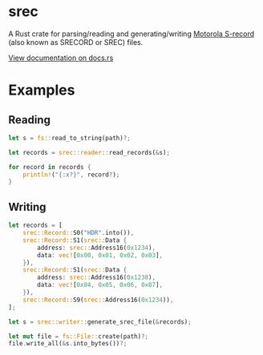 srec
====
A Rust crate for parsing/reading and generating/writing [Motorola S-record](https://en.wikipedia.org/wiki/SREC_\(file_format\)) (also known as SRECORD or SREC) files.

[View documentation on docs.rs](https://docs.rs/srec)

# Examples
## Reading
```rust
let s = fs::read_to_string(path)?;

let records = srec::reader::read_records(&s);

for record in records {
	println!("{:x?}", record?);
}
```

## Writing
```rust
let records = [
	srec::Record::S0("HDR".into()),
	srec::Record::S1(srec::Data {
		address: srec::Address16(0x1234),
		data: vec![0x00, 0x01, 0x02, 0x03],
	}),
	srec::Record::S1(srec::Data {
		address: srec::Address16(0x1238),
		data: vec![0x04, 0x05, 0x06, 0x07],
	}),
	srec::Record::S9(srec::Address16(0x1234)),
];

let s = srec::writer::generate_srec_file(&records);

let mut file = fs::File::create(path)?;
file.write_all(&s.into_bytes())?;
```
